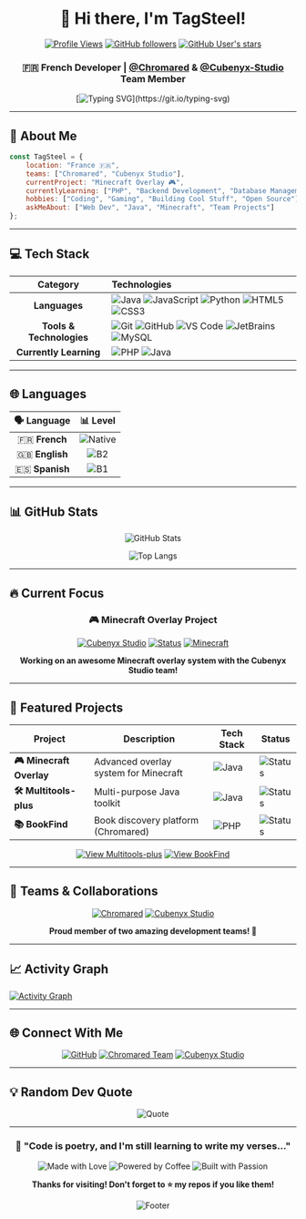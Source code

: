 <div align="center">

# 👋 Hi there, I'm TagSteel!

[![Profile Views](https://komarev.com/ghpvc/?username=TagSteel&color=blueviolet&style=for-the-badge)](https://github.com/TagSteel)
[![GitHub followers](https://img.shields.io/github/followers/TagSteel?style=for-the-badge&color=green)](https://github.com/TagSteel?tab=followers)
[![GitHub User's stars](https://img.shields.io/github/stars/TagSteel?style=for-the-badge&color=yellow)](https://github.com/TagSteel)

### 🇫🇷 French Developer | [@Chromared](https://github.com/Chromared) & [@Cubenyx-Studio](https://github.com/Cubenyx-Studio) Team Member

[![Typing SVG](https://readme-typing-svg.herokuapp.com?font=Fira+Code&pause=1000&color=F75C7E&center=true&vCenter=true&width=435&lines=Welcome+to+my+GitHub+Profile!;Full+Stack+Developer+in+Training;Minecraft+Enthusiast+%F0%9F%8E%AE;Always+learning+new+things!)](https://git.io/typing-svg)

</div>

---

## 🚀 About Me

```javascript
const TagSteel = {
    location: "France 🇫🇷",
    teams: ["Chromared", "Cubenyx Studio"],
    currentProject: "Minecraft Overlay 🎮",
    currentlyLearning: ["PHP", "Backend Development", "Database Management"],
    hobbies: ["Coding", "Gaming", "Building Cool Stuff", "Open Source"],
    askMeAbout: ["Web Dev", "Java", "Minecraft", "Team Projects"]
};
```

---

## 💻 Tech Stack

<div align="center">

| Category | Technologies |
|:--------:|:------------|
| **Languages** | ![Java](https://img.shields.io/badge/Java-ED8B00?style=for-the-badge&logo=openjdk&logoColor=white) ![JavaScript](https://img.shields.io/badge/JavaScript-F7DF1E?style=for-the-badge&logo=javascript&logoColor=black) ![Python](https://img.shields.io/badge/Python-3776AB?style=for-the-badge&logo=python&logoColor=white) ![HTML5](https://img.shields.io/badge/HTML5-E34F26?style=for-the-badge&logo=html5&logoColor=white) ![CSS3](https://img.shields.io/badge/CSS3-1572B6?style=for-the-badge&logo=css3&logoColor=white) |
| **Tools & Technologies** | ![Git](https://img.shields.io/badge/Git-F05032?style=for-the-badge&logo=git&logoColor=white) ![GitHub](https://img.shields.io/badge/GitHub-181717?style=for-the-badge&logo=github&logoColor=white) ![VS Code](https://img.shields.io/badge/VS_Code-007ACC?style=for-the-badge&logo=visual-studio-code&logoColor=white) ![JetBrains](https://img.shields.io/badge/JetBrains-000000?style=for-the-badge&logo=jetbrains&logoColor=white) ![MySQL](https://img.shields.io/badge/MySQL-4479A1?style=for-the-badge&logo=mysql&logoColor=white) |
| **Currently Learning** | ![PHP](https://img.shields.io/badge/PHP-777BB4?style=for-the-badge&logo=php&logoColor=white) ![Java](https://img.shields.io/badge/Java-ED8B00?style=for-the-badge&logo=openjdk&logoColor=white) |

</div>

---

## 🌐 Languages

<div align="center">

| 🗣️ Language | 📊 Level |
|:----------:|:--------:|
| 🇫🇷 **French** | ![Native](https://img.shields.io/badge/Native-100%25-success?style=flat-square) |
| 🇬🇧 **English** | ![B2](https://img.shields.io/badge/B2-65%25-blue?style=flat-square) |
| 🇪🇸 **Spanish** | ![B1](https://img.shields.io/badge/B1-50%25-orange?style=flat-square) |

</div>

---

## 📊 GitHub Stats

<div align="center">

![GitHub Stats](https://github-readme-stats.vercel.app/api?username=TagSteel&show_icons=true&theme=radical&hide_border=true&bg_color=0D1117&title_color=F75C7E&icon_color=F75C7E)

![Top Langs](https://github-readme-stats.vercel.app/api/top-langs/?username=TagSteel&layout=compact&theme=radical&hide_border=true&bg_color=0D1117&title_color=F75C7E)


</div>

---

## 🔥 Current Focus

<div align="center">

### 🎮 Minecraft Overlay Project

[![Cubenyx Studio](https://img.shields.io/badge/🎨_Cubenyx_Studio-Active_Project-62B47A?style=for-the-badge&logo=minecraft)](https://github.com/Cubenyx-Studio)
[![Status](https://img.shields.io/badge/Status-In_Development-yellow?style=for-the-badge)]()
[![Minecraft](https://img.shields.io/badge/Platform-Minecraft-green?style=for-the-badge&logo=minecraft)]()

**Working on an awesome Minecraft overlay system with the Cubenyx Studio team!**

</div>

---

## 🚀 Featured Projects

<div align="center">

| Project | Description | Tech Stack                                                                                 | Status |
|---------|-------------|--------------------------------------------------------------------------------------------|--------|
| **🎮 Minecraft Overlay** | Advanced overlay system for Minecraft | ![Java](https://img.shields.io/badge/Java-ED8B00?style=flat-square&logo=openjdk&logoColor=white) | ![Status](https://img.shields.io/badge/Active-yellow?style=flat-square) |
| **🛠️ Multitools-plus** | Multi-purpose Java toolkit | ![Java](https://img.shields.io/badge/Java-ED8B00?style=flat-square&logo=openjdk&logoColor=white) | ![Status](https://img.shields.io/badge/Active-yellow?style=flat-square) |
| **📚 BookFind** | Book discovery platform (Chromared) | ![PHP](https://img.shields.io/badge/PHP-777BB4?style=flat-square&logo=php&logoColor=white) | ![Status](https://img.shields.io/badge/Active-yellow?style=flat-square) |

[![View Multitools-plus](https://img.shields.io/badge/🛠️_Multitools--plus-View_Repository-ED8B00?style=for-the-badge)](https://github.com/TagSteel/Multitools-plus)
[![View BookFind](https://img.shields.io/badge/📚_BookFind-View_Repository-FF6B6B?style=for-the-badge)](https://github.com/Chromared/BookFind)

</div>

---

## 👥 Teams & Collaborations

<div align="center">

[![Chromared](https://img.shields.io/badge/Team-Chromared-FF6B6B?style=for-the-badge&logo=github&logoColor=white)](https://github.com/Chromared)
[![Cubenyx Studio](https://img.shields.io/badge/Studio-Cubenyx-62B47A?style=for-the-badge&logo=minecraft&logoColor=white)](https://github.com/Cubenyx-Studio)

**Proud member of two amazing development teams! 🚀**

</div>

---


## 📈 Activity Graph

[![Activity Graph](https://github-readme-activity-graph.vercel.app/graph?username=TagSteel&theme=redical&hide_border=true&bg_color=0D1117&color=F75C7E&line=F75C7E&point=FFFFFF)](https://github.com/ashutosh00710/github-readme-activity-graph)

---

## 🌐 Connect With Me

<div align="center">

[![GitHub](https://img.shields.io/badge/GitHub-TagSteel-181717?style=for-the-badge&logo=github)](https://github.com/TagSteel)
[![Chromared Team](https://img.shields.io/badge/Team-Chromared-FF6B6B?style=for-the-badge&logo=github)](https://github.com/Chromared)
[![Cubenyx Studio](https://img.shields.io/badge/Studio-Cubenyx-62B47A?style=for-the-badge&logo=minecraft)](https://github.com/Cubenyx-Studio)

</div>

---

## 💡 Random Dev Quote

<div align="center">

![Quote](https://quotes-github-readme.vercel.app/api?type=horizontal&theme=radical)

</div>

---

<div align="center">

### 💬 "Code is poetry, and I'm still learning to write my verses..."

![Made with Love](https://img.shields.io/badge/Made_with-❤️-red?style=for-the-badge)
![Powered by Coffee](https://img.shields.io/badge/Powered_by-☕_Coffee-brown?style=for-the-badge)
![Built with Passion](https://img.shields.io/badge/Built_with-🔥_Passion-orange?style=for-the-badge)

**Thanks for visiting! Don't forget to ⭐ my repos if you like them!**

![Footer](https://capsule-render.vercel.app/api?type=waving&color=gradient&customColorList=6,11,20&height=100&section=footer)

</div> 
